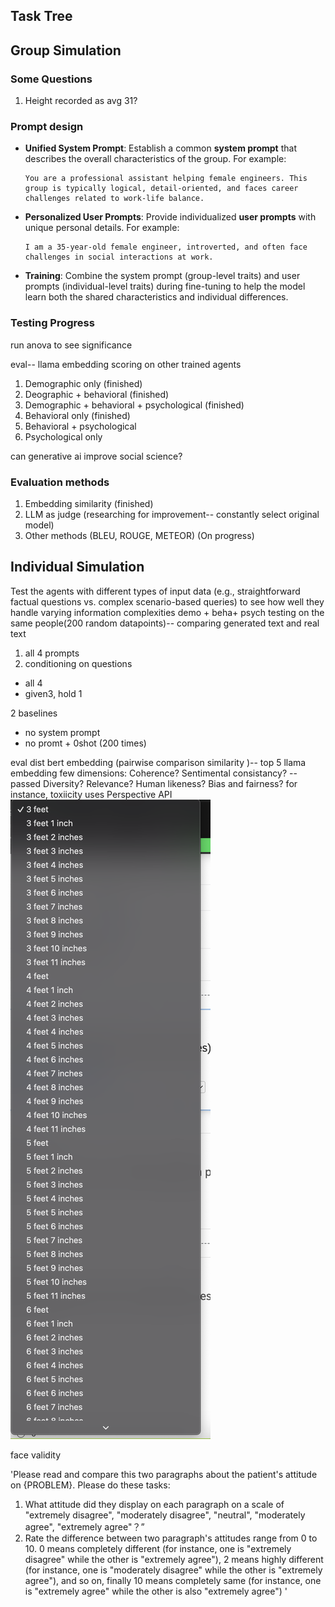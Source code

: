 ## Task Tree

## Group Simulation
### Some Questions

1. Height recorded as avg 31?

### Prompt design 
   - **Unified System Prompt**: Establish a common **system prompt** that describes the overall characteristics of the group. For example:
     ```text
     You are a professional assistant helping female engineers. This group is typically logical, detail-oriented, and faces career challenges related to work-life balance.
     ```
   - **Personalized User Prompts**: Provide individualized **user prompts** with unique personal details. For example:
     ```text
     I am a 35-year-old female engineer, introverted, and often face challenges in social interactions at work.
     ```
   - **Training**: Combine the system prompt (group-level traits) and user prompts (individual-level traits) during fine-tuning to help the model learn both the shared characteristics and individual differences.



### Testing Progress

run anova to see significance

eval-- llama embedding
scoring on other trained agents

1. Demographic only (finished)
2. Deographic + behavioral (finished)
3. Demographic + behavioral + psychological (finished)
4. Behavioral only (finished)
5. Behavioral + psychological
6. Psychological only

can generative ai improve social science?

### Evaluation methods

1. Embedding similarity (finished)
2. LLM as judge (researching for improvement-- constantly select original model)
3. Other methods (BLEU, ROUGE, METEOR) (On progress)




## Individual Simulation
 Test the agents with different types of input data (e.g., straightforward factual questions vs. complex scenario-based queries) to see how well they handle varying information complexities
demo + beha+ psych
testing on the same people(200 random datapoints)-- comparing generated text and real text
1. all 4 prompts
2. conditioning on questions 
- all 4 
- given3, hold 1

2 baselines
- no system prompt
- no promt + 0shot (200 times)


eval
dist bert embedding (pairwise comparison similarity )-- 
top 5 
llama embedding
few dimensions:
Coherence? 
Sentimental consistancy?  -- passed
Diversity? 
Relevance? 
Human likeness? 
Bias and fairness?
for instance, toxiicity uses Perspective API \
![alt text](image.png)

face validity

'Please read and compare this two paragraphs about the patient's attitude on {PROBLEM}. Please do these tasks:
1. What attitude did they display on each paragraph on a scale of "extremely disagree", "moderately disagree", "neutral", "moderately agree", "extremely agree"？”
2. Rate the difference between two paragraph's attitudes range from 0 to 10. 0 means completely different (for instance, one is "extremely disagree" while the other is "extremely agree"),  2 means highly different (for instance, one is "moderately disagree" while the other is "extremely agree"), and so on, finally 10 means completely same (for instance, one is "extremely agree" while the other is also "extremely agree")
'
